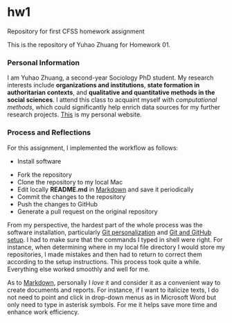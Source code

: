 # hw1
Repository for first CFSS homework assignment

This is the repository of Yuhao Zhuang for Homework 01.

### Personal Information

I am Yuhao Zhuang, a second-year Sociology PhD student. My research interests include **organizations and institutions**, **state formation in authoritarian contexts**, and **qualitative and quantitative methods in the social sciences**. I attend this class to acquaint myself with *computational methods*, which could significantly help enrich data sources for my further research projects. [This](http://yuhaozhuang.weebly.com) is my personal website.

### Process and Reflections

For this assignment, I implemented the workflow as follows:

* Install software
+ Fork the repository
+ Clone the repository to my local Mac
+ Edit locally **README.md** in [Markdown](http://daringfireball.net/projects/markdown/basics) and save it periodically
+ Commit the changes to the repository
+ Push the changes to GitHub
+ Generate a pull request on the original repository

From my perspective, the hardest part of the whole process was the software installation, particularly [Git personalization](https://uc-cfss.github.io/git03.html) and [Git and GitHub setup](https://uc-cfss.github.io/git04.html). I had to make sure that the commands I typed in shell were right. For instance, when determining where in my local file directory I would store my repositories, I made mistakes and then had to return to correct them according to the setup instructions. This process took quite a while. Everything else worked smoothly and well for me.

As to [Markdown](http://daringfireball.net/projects/markdown/basics), personally I *love* it and consider it as a convenient way to create documents and reports. For instance, if I want to italicize texts, I do not need to point and click in drop-down menus as in Microsoft Word but only need to type in asterisk symbols. For me it helps save more time and enhance work efficiency.